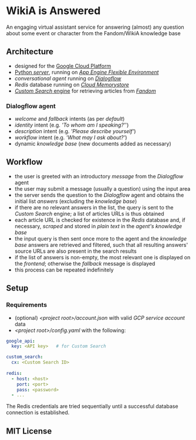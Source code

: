 # WikiA is Answered

An engaging virtual assistant service for answering (almost) any question about some event or character from the Fandom/WikiA knowledge base

## Architecture
- designed for the [Google Cloud Platform](https://cloud.google.com/)
- [Python *server*](https://bareasgi.readthedocs.io/en/latest/), running on [*App Engine Flexible Environment*](https://cloud.google.com/appengine/docs/flexible/)
- *conversational agent* running on [*Dialogflow*](https://dialogflow.com/)
- *Redis* database running on [*Cloud Memorystore*](https://cloud.google.com/memorystore/)
- [*Custom Search* engine](https://www.google.com/cse/) for retrieving articles from [*Fandom*](https://www.fandom.com/)

### Dialogflow agent
- *welcome* and *fallback* intents (as per *default*)
- *identity* intent (e.g. *'To whom am I speaking?'*')
- *description* intent (e.g. *'Please describe yourself'*)
- *workflow* intent (e.g. *'What may I ask about?'*)
- dynamic *knowledge base* (new documents added as necessary)

## Workflow
- the user is greeted with an introductory *message* from the *Dialogflow* agent
- the user may submit a message (usually a question) using the input area
- the server sends the question to the *Dialogflow* agent and obtains the initial list *answers* (excluding the *knowledge base*)
- if there are no relevant answers in the list, the query is sent to the *Custom Search* engine; a list of articles URLs is thus obtained
- each article URL is checked for existence in the *Redis* database and, if necessary, *scraped* and stored in *plain text* in the *agent's* *knowledge base*
- the input query is then sent once more to the agent and the *knowledge base* answers are retrieved and filtered, such that all resulting answers' source URLs are also present in the search results
- if the list of answers is non-empty, the most relevant one is displayed on the *frontend*; otherwise the *fallback* message is displayed
- this process can be repeated indefinitely

## Setup
### Requirements
- (optional) *\<project root>/account.json* with valid *GCP service account* data
- *\<project root>/config.yaml* with the following:
```yaml
google_api:
  key: <API key>   # for Custom Search

custom_search:
  cx: <Custom Search ID>
  
redis:
  - host: <host>
    port: <port>
    pass: <password>
  - ...
```

The Redis credentials are tried sequentially until a successful database connection is established.

## MIT License
